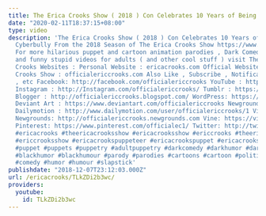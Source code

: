 ```yaml
---
title: The Erica Crooks Show ( 2018 ) Con Celebrates 10 Years of Being a Fascist Cyberbully
date: "2020-02-11T18:37:15+08:00"
type: video
description: 'The Erica Crooks Show ( 2018 ) Con Celebrates 10 Years of Being a Fascist
  Cyberbully From the 2018 Season of The Erica Crooks Show https://www.youtube.com/watch?v=Ty-66FmcQz0&list=PLJLbzpbdP5rl5KdaXK9mSh67gHBRhSiiM
  For more hilarious puppet and cartoon animation parodies , Dark Comedy humor , satires
  and funny stupid videos for adults ( and other cool stuff ) visit The Official Erica
  Crooks Websites : Personal Website : ericacrooks.com Official Website for The Erica
  Crooks Show : officialericcrooks.com Also Like , Subscribe , Notification Bell thingy
  , etc Facebook: http://facebook.com/officialericcrooks YouTube : http://youtube.com/user/officialericcrooks
  Instagram : http://Instagram.com/officialericcrooks/ Tumblr : https://officialericcrooks.tumblr.com/
  Blogger : http://officialericcrooks.blogspot.com/ WordPress: https://officialericcrooks.wordpress.com
  Deviant Art : https://www.deviantart.com/officialericcrooks Newgrounds: http://officialericcrooks.newgrounds.com/follow
  Dailymotion : http://www.dailymotion.com/user/officialericcrooks/1 Vimeo: https://vimeo.com/officialericcrooks
  Newgrounds: http://officialericcrooks.newgrounds.com Vine: https://vine.co/u/1257143407999610880
  Pinterest: https://www.pinterest.com/officialec1/ Twitter: http://twitter.com/crooks_erica
  #ericacrooks #theericacrooksshow #ericacrooksshow #ericcrooks #theericcrooksshow
  #ericcrooksshow #ericacrookspuppeteer #ericacrookspuppet #ericacrookspuppets #satire
  #puppet #puppets #puppetry #adultpuppetry #darkcomedy #darkhumor #darkhumour #blackcomedy
  #blackhumor #blackhumour #parody #parodies #cartoons #cartoon #politicalsatire #funny
  #comedy #humor #humour #slapstick'
publishdate: "2018-12-07T23:12:03.000Z"
url: /ericacrooks/TLkZDi2b3wc/
providers:
  youtube:
    id: TLkZDi2b3wc
---
```

